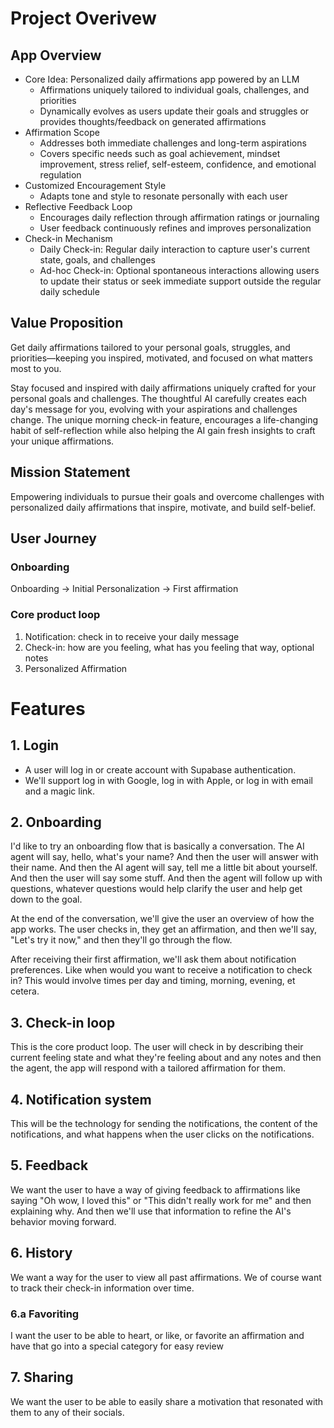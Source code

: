 # Project Overivew
## App Overview
* Core Idea: Personalized daily affirmations app powered by an LLM
    * Affirmations uniquely tailored to individual goals, challenges, and priorities
    * Dynamically evolves as users update their goals and struggles or provides thoughts/feedback on generated affirmations
* Affirmation Scope
    * Addresses both immediate challenges and long-term aspirations
    * Covers specific needs such as goal achievement, mindset improvement, stress relief, self-esteem, confidence, and emotional regulation
* Customized Encouragement Style
    * Adapts tone and style to resonate personally with each user
* Reflective Feedback Loop
    * Encourages daily reflection through affirmation ratings or journaling
    * User feedback continuously refines and improves personalization
* Check-in Mechanism
    * Daily Check-in: Regular daily interaction to capture user's current state, goals, and challenges
    * Ad-hoc Check-in: Optional spontaneous interactions allowing users to update their status or seek immediate support outside the regular daily schedule

## Value Proposition
Get daily affirmations tailored to your personal goals, struggles, and priorities—keeping you inspired, motivated, and focused on what matters most to you.

Stay focused and inspired with daily affirmations uniquely crafted for your personal goals and challenges. The thoughtful AI carefully creates each day's message for you, evolving with your aspirations and challenges change. The unique morning check-in feature, encourages a life-changing habit of self-reflection while also helping the AI gain fresh insights to craft your unique affirmations.

## Mission Statement
Empowering individuals to pursue their goals and overcome challenges with personalized daily affirmations that inspire, motivate, and build self-belief.


## User Journey
### Onboarding
Onboarding → Initial Personalization → First affirmation

### Core product loop
1. Notification: check in to receive your daily message
2. Check-in: how are you feeling, what has you feeling that way, optional notes
3. Personalized Affirmation 


# Features

## 1. Login
- A user will log in or create account with Supabase authentication. 
- We'll support log in with Google, log in with Apple, or log in with email and a magic link. 

## 2. Onboarding
I'd like to try an onboarding flow that is basically a conversation. The AI agent will say, hello, what's your name? And then the user will answer with their name. And then the AI agent will say, tell me a little bit about yourself. And then the user will say some stuff. And then the agent will follow up with questions, whatever questions would help clarify the user and help get down to the goal. 

At the end of the conversation, we'll give the user an overview of how the app works. The user checks in, they get an affirmation, and then we'll say, "Let's try it now," and then they'll go through the flow. 

After receiving their first affirmation, we'll ask them about notification preferences. Like when would you want to receive a notification to check in? This would involve times per day and timing, morning, evening, et cetera. 

## 3. Check-in loop
This is the core product loop. The user will check in by describing their current feeling state and what they're feeling about and any notes and then the agent, the app will respond with a tailored affirmation for them. 

## 4. Notification system
This will be the technology for sending the notifications, the content of the notifications, and what happens when the user clicks on the notifications. 

## 5. Feedback
We want the user to have a way of giving feedback to affirmations like saying "Oh wow, I loved this" or "This didn't really work for me" and then explaining why. And then we'll use that information to refine the AI's behavior moving forward. 

## 6. History
We want a way for the user to view all past affirmations. We of course want to track their check-in information over time.

### 6.a Favoriting
I want the user to be able to heart, or like, or favorite an affirmation and have that go into a special category for easy review 

## 7. Sharing
We want the user to be able to easily share a motivation that resonated with them to any of their socials. 